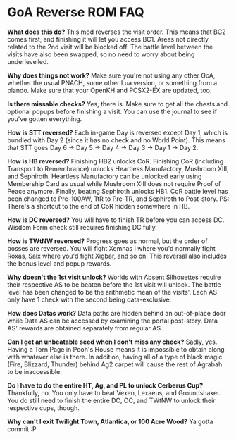 # GoA Reverse ROM FAQ

**What does this do?**
This mod reverses the visit order. This means that BC2 comes first, and finishing it will let you access BC1. Areas not directly related to the 2nd visit will be blocked off. The battle level between the visits have also been swapped, so no need to worry about being underlevelled.

**Why does things not work?**
Make sure you're not using any other GoA, whether the usual PNACH, some other Lua version, or something from a plando. Make sure that your OpenKH and PCSX2-EX are updated, too.

**Is there missable checks?**
Yes, there is. Make sure to get all the chests and optional popups before finishing a visit. You can use the journal to see if you've gotten everything.

**How is STT reversed?**
Each in-game Day is reversed except Day 1, which is bundled with Day 2 (since it has no check and no World Point). This means that STT goes Day 6 -> Day 5 -> Day 4 -> Day 3 -> Day 1 -> Day 2.

**How is HB reversed?**
Finishing HB2 unlocks CoR. Finishing CoR (including Transport to Remembrance) unlocks Heartless Manufactory, Mushroom XIII, and Sephiroth. Heartless Manufactory can be unlocked early using Membership Card as usual while Mushroom XIII does not require Proof of Peace anymore. Finally, beating Sephiroth unlocks HB1. CoR battle level has been changed to Pre-100AW, TtR to Pre-TR, and Sephiroth to Post-story. PS: There's a shortcut to the end of CoR hidden somewhere in HB.

**How is DC reversed?**
You will have to finish TR before you can access DC. Wisdom Form check still requires finishing DC fully.

**How is TWtNW reversed?**
Progress goes as normal, but the order of bosses are reversed. You will fight Xemnas I where you'd normally fight Roxas, Saix where you'd fight Xigbar, and so on. This reversal also includes the bonus level and popup rewards.

**Why doesn't the 1st visit unlock?**
Worlds with Absent Silhouettes require their respective AS to be beaten before the 1st visit will unlock. The battle level has been changed to be the arithmetic mean of the visits'. Each AS only have 1 check with the second being data-exclusive.

**How does Datas work?**
Data paths are hidden behind an out-of-place door while Data AS can be accessed by examining the portal post-story. Data AS' rewards are obtained separately from regular AS.

**Can I get an unbeatable seed when I don't miss any check?**
Sadly, yes. Having a Torn Page in Pooh's House means it is impossible to obtain along with whatever else is there. In addition, having all of a type of black magic (Fire, Blizzard, Thunder) behind Ag2 carpet will cause the rest of Agrabah to be inaccessible.

**Do I have to do the entire HT, Ag, and PL to unlock Cerberus Cup?**
Thankfully, no. You only have to beat Vexen, Lexaeus, and Groundshaker. You do still need to finish the entire DC, OC, and TWtNW to unlock their respective cups, though.

**Why can't I exit Twilight Town, Atlantica, or 100 Acre Wood?**
Ya gotta commit :P